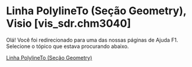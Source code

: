 
# Linha PolylineTo (Seção Geometry), Visio [vis_sdr.chm3040]

Olá! Você foi redirecionado para uma das nossas páginas de Ajuda F1. Selecione o tópico que estava procurando abaixo.

[Linha PolylineTo (Seção Geometry)](http://msdn.microsoft.com/library/b78a993f-4165-438d-39cf-9461b2877f17%28Office.15%29.aspx)
